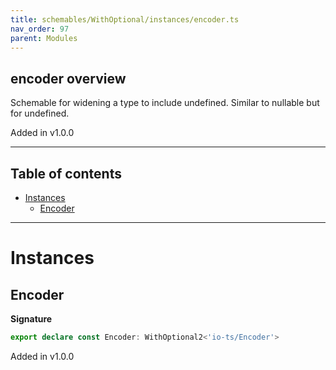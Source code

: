 ```yaml
---
title: schemables/WithOptional/instances/encoder.ts
nav_order: 97
parent: Modules
---
```


## encoder overview

Schemable for widening a type to include undefined. Similar to nullable but for undefined.

Added in v1.0.0

---

<h2 class="text-delta">Table of contents</h2>

- [Instances](#instances)
  - [Encoder](#encoder)

---

# Instances

## Encoder

**Signature**

```ts
export declare const Encoder: WithOptional2<'io-ts/Encoder'>
```

Added in v1.0.0
